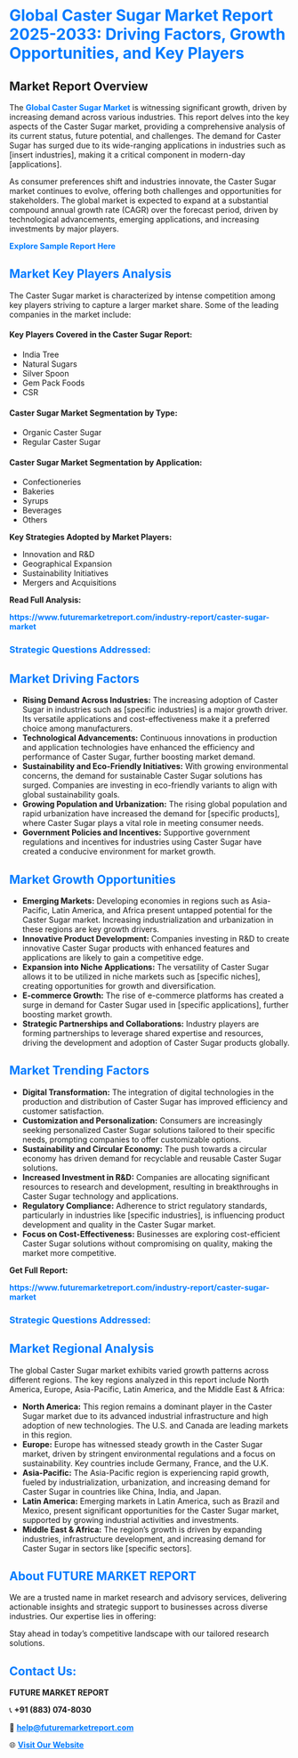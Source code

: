<h1 style="color: #007BFF;">Global Caster Sugar Market Report 2025-2033: Driving Factors, Growth Opportunities, and Key Players</h1>

<section id="overview">
<h2>Market Report Overview</h2>
<p>The <a href="https://www.futuremarketreport.com/industry-report/caster-sugar-market" style="color: #007BFF; text-decoration: none;"><strong>Global Caster Sugar Market</strong></a> is witnessing significant growth, driven by increasing demand across various industries. This report delves into the key aspects of the Caster Sugar market, providing a comprehensive analysis of its current status, future potential, and challenges. The demand for Caster Sugar has surged due to its wide-ranging applications in industries such as [insert industries], making it a critical component in modern-day [applications].</p>
<p>As consumer preferences shift and industries innovate, the Caster Sugar market continues to evolve, offering both challenges and opportunities for stakeholders. The global market is expected to expand at a substantial compound annual growth rate (CAGR) over the forecast period, driven by technological advancements, emerging applications, and increasing investments by major players.</p>
</section>

<section id="overview">
<p><a href="https://www.futuremarketreport.com/request-sample/reportId=88046" style="color: #007BFF; text-decoration: none;"><strong>Explore Sample Report Here</strong></a></p>
</section>

<section id="key-players">
<h2 style="color: #007BFF;">Market Key Players Analysis</h2>
<p>The Caster Sugar market is characterized by intense competition among key players striving to capture a larger market share. Some of the leading companies in the market include:</p>
<h4>Key Players Covered in the Caster Sugar Report:</h4>
<ul><li>India Tree</li><li>Natural Sugars</li><li>Silver Spoon</li><li>Gem Pack Foods</li><li>CSR</li></ul>
<h4>Caster Sugar Market Segmentation by Type:</h4>
<ul><li>Organic Caster Sugar</li><li>Regular Caster Sugar</li></ul>

<h4>Caster Sugar Market Segmentation by Application:</h4>
<ul><li>Confectioneries</li><li>Bakeries</li><li>Syrups</li><li>Beverages</li><li>Others</li></ul>
<p><strong>Key Strategies Adopted by Market Players:</strong></p>
<ul>
<li>Innovation and R&D</li>
<li>Geographical Expansion</li>
<li>Sustainability Initiatives</li>
<li>Mergers and Acquisitions</li>
</ul>
</section>

<section>
<p><strong>Read Full Analysis: </strong></p><a href="https://www.futuremarketreport.com/industry-report/caster-sugar-market" style="color: #007BFF; text-decoration: none;"><strong>https://www.futuremarketreport.com/industry-report/caster-sugar-market</strong></a>
<h3 style="color: #007BFF;">Strategic Questions Addressed:</h3>
</section>

<section id="driving-factors">
<h2 style="color: #007BFF;">Market Driving Factors</h2>
<ul>
<li><strong>Rising Demand Across Industries:</strong> The increasing adoption of Caster Sugar in industries such as [specific industries] is a major growth driver. Its versatile applications and cost-effectiveness make it a preferred choice among manufacturers.</li>
<li><strong>Technological Advancements:</strong> Continuous innovations in production and application technologies have enhanced the efficiency and performance of Caster Sugar, further boosting market demand.</li>
<li><strong>Sustainability and Eco-Friendly Initiatives:</strong> With growing environmental concerns, the demand for sustainable Caster Sugar solutions has surged. Companies are investing in eco-friendly variants to align with global sustainability goals.</li>
<li><strong>Growing Population and Urbanization:</strong> The rising global population and rapid urbanization have increased the demand for [specific products], where Caster Sugar plays a vital role in meeting consumer needs.</li>
<li><strong>Government Policies and Incentives:</strong> Supportive government regulations and incentives for industries using Caster Sugar have created a conducive environment for market growth.</li>
</ul>
</section>

<section id="growth-opportunities">
<h2 style="color: #007BFF;">Market Growth Opportunities</h2>
<ul>
<li><strong>Emerging Markets:</strong> Developing economies in regions such as Asia-Pacific, Latin America, and Africa present untapped potential for the Caster Sugar market. Increasing industrialization and urbanization in these regions are key growth drivers.</li>
<li><strong>Innovative Product Development:</strong> Companies investing in R&D to create innovative Caster Sugar products with enhanced features and applications are likely to gain a competitive edge.</li>
<li><strong>Expansion into Niche Applications:</strong> The versatility of Caster Sugar allows it to be utilized in niche markets such as [specific niches], creating opportunities for growth and diversification.</li>
<li><strong>E-commerce Growth:</strong> The rise of e-commerce platforms has created a surge in demand for Caster Sugar used in [specific applications], further boosting market growth.</li>
<li><strong>Strategic Partnerships and Collaborations:</strong> Industry players are forming partnerships to leverage shared expertise and resources, driving the development and adoption of Caster Sugar products globally.</li>
</ul>
</section>

<section id="trending-factors">
<h2 style="color: #007BFF;">Market Trending Factors</h2>
<ul>
<li><strong>Digital Transformation:</strong> The integration of digital technologies in the production and distribution of Caster Sugar has improved efficiency and customer satisfaction.</li>
<li><strong>Customization and Personalization:</strong> Consumers are increasingly seeking personalized Caster Sugar solutions tailored to their specific needs, prompting companies to offer customizable options.</li>
<li><strong>Sustainability and Circular Economy:</strong> The push towards a circular economy has driven demand for recyclable and reusable Caster Sugar solutions.</li>
<li><strong>Increased Investment in R&D:</strong> Companies are allocating significant resources to research and development, resulting in breakthroughs in Caster Sugar technology and applications.</li>
<li><strong>Regulatory Compliance:</strong> Adherence to strict regulatory standards, particularly in industries like [specific industries], is influencing product development and quality in the Caster Sugar market.</li>
<li><strong>Focus on Cost-Effectiveness:</strong> Businesses are exploring cost-efficient Caster Sugar solutions without compromising on quality, making the market more competitive.</li>
</ul>
</section>

<section>
<p><strong>Get Full Report: </strong></p><a href="https://www.futuremarketreport.com/industry-report/caster-sugar-market" style="color: #007BFF; text-decoration: none;"><strong>https://www.futuremarketreport.com/industry-report/caster-sugar-market</strong></a>
<h3 style="color: #007BFF;">Strategic Questions Addressed:</h3>
</section>


<section id="regional-analysis">
<h2 style="color: #007BFF;">Market Regional Analysis</h2>
<p>The global Caster Sugar market exhibits varied growth patterns across different regions. The key regions analyzed in this report include North America, Europe, Asia-Pacific, Latin America, and the Middle East & Africa:</p>
<ul>
<li><strong>North America:</strong> This region remains a dominant player in the Caster Sugar market due to its advanced industrial infrastructure and high adoption of new technologies. The U.S. and Canada are leading markets in this region.</li>
<li><strong>Europe:</strong> Europe has witnessed steady growth in the Caster Sugar market, driven by stringent environmental regulations and a focus on sustainability. Key countries include Germany, France, and the U.K.</li>
<li><strong>Asia-Pacific:</strong> The Asia-Pacific region is experiencing rapid growth, fueled by industrialization, urbanization, and increasing demand for Caster Sugar in countries like China, India, and Japan.</li>
<li><strong>Latin America:</strong> Emerging markets in Latin America, such as Brazil and Mexico, present significant opportunities for the Caster Sugar market, supported by growing industrial activities and investments.</li>
<li><strong>Middle East & Africa:</strong> The region’s growth is driven by expanding industries, infrastructure development, and increasing demand for Caster Sugar in sectors like [specific sectors].</li>
</ul>
</section>

<footer>
<h2 style="color: #007BFF;">About FUTURE MARKET REPORT</h2>
<p>We are a trusted name in market research and advisory services, delivering actionable insights and strategic support to businesses across diverse industries. Our expertise lies in offering:</p>

<p>Stay ahead in today’s competitive landscape with our tailored research solutions.</p>

<h2 style="color: #007BFF;">Contact Us:</h2>
<p><strong>FUTURE MARKET REPORT</strong></p>
<p>📞 <strong>+91 (883) 074-8030</strong></p>
<p>📧 <strong><a href="mailto:help@futuremarketreport.com" style="color: #007BFF;">help@futuremarketreport.com</a></strong></p>
<p>🌐 <strong><a href="https://www.futuremarketreport.com/" style="color: #007BFF;">Visit Our Website</a></strong></p>
</footer>